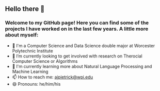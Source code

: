 ## Hello there 👋 
### Welcome to my GitHub page! Here you can find some of the projects I have worked on in the last few years. A little more about myself:

- 🐐 I'm a Computer Science and Data Science double major at Worcester Polytechnic Institute
- 🔭 I’m currently looking to get involved with research on Therocial Computer Science or Algorithms
- 🌱 I'm currently learning more about Natural Language Processing and Machine Learning
- 📫 How to reach me: ajpietrick@wpi.edu
- 😄 Pronouns: he/him/his

<!--
**apietrick24/apietrick24** is a ✨ _special_ ✨ repository because its `README.md` (this file) appears on your GitHub profile.

Here are some ideas to get you started:

- 🔭 I’m currently working on ...
- 🌱 I’m currently learning ...
- 👯 I’m looking to collaborate on ...
- 🤔 I’m looking for help with ...
- 💬 Ask me about ...
- 📫 How to reach me: ...
- 😄 Pronouns: ...
- ⚡ Fun fact: ...
-->
